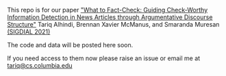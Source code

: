 This repo is for our paper 
["What to Fact-Check: Guiding Check-Worthy Information Detection in News Articles through Argumentative Discourse Structure"](https://aclanthology.org/2021.sigdial-1.40.pdf) 
Tariq Alhindi, Brennan Xavier McManus, and Smaranda Muresan
[(SIGDIAL 2021)](https://www.colips.org/conferences/sigdial2021/wp/)

The code and data will be posted here soon.

If you need access to them now please raise an issue or email me at tariq@cs.columbia.edu
